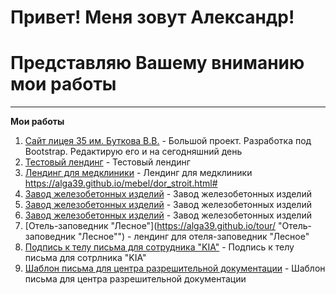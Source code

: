 # Привет! Меня зовут Александр!
# Представляю Вашему вниманию мои работы
___
**Мои работы**  
1. [Сайт лицея 35 им. Буткова В.В.](https://licey35klgd.ru/ "Большой проект. Разработка под Bootstrap. Редактирую его и на сегодняшний день") - Большой проект. Разработка под Bootstrap. Редактирую его и на сегодняшний день
2. [Тестовый лендинг](https://alga39.github.io/glamur/ "Тестовый лендинг") - Тестовый лендинг
3. [Лендинг для медклиники](https://alga39.github.io/mosdis/ "Лендинг для медклиники") - Лендинг для медклиники https://alga39.github.io/mebel/dor_stroit.html#
4. [Завод железобетонных изделий](https://alga39.github.io/mebel/dor_stroit.html# "Завод железобетонных изделий") - Завод железобетонных изделий
5. [Завод железобетонных изделий](https://alga39.github.io/mebel/ser_2338.html "Завод железобетонных изделий") - Завод железобетонных изделий
6. [Завод железобетонных изделий](https://alga39.github.io/mebel/tab.html "Завод железобетонных изделий") - Завод железобетонных изделий
7. [Отель-заповедник "Лесное"](https://alga39.github.io/tour/ "Отель-заповедник "Лесное"") - лендинг для отеля-заповедник "Лесное"
8. [Подпись к телу письма для сотрудника "KIA"](https://alga39.github.io/kia/ "KIA") - Подпись к телу письма для сотрлника "KIA"
9. [Шаблон письма для центра разрешительной документации](https://alga39.github.io/attestation_style/ "Центр разрешительной документации") - Шаблон письма для центра разрешительной документации

